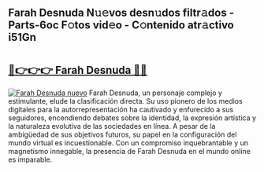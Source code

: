## Farah Desnuda N𝚞𝚎vos desn𝚞dos filtr𝚊dos - Parts-6oc F𝚘tos vid𝚎o - C𝚘ntenido atr𝚊ctivo i51Gn

# <h2><a href="http://mbavh7.tromn.icu/?c=Farah+Desnuda">🔗👉👉👉 Farah Desnuda 🔗🔗</a></h2>

[![Farah Desnuda nuevo](https://i.imgur.com/pEAQMta.gif)](http://mbavh7.tromn.icu/?c=Farah+Desnuda)
Farah Desnuda, un personaje complejo y estimulante, elude la clasificación directa. Su uso pionero de los medios digitales para la autorrepresentación ha cautivado y enfurecido a sus seguidores, encendiendo debates sobre la identidad, la expresión artística y la naturaleza evolutiva de las sociedades en línea. A pesar de la ambigüedad de sus objetivos futuros, su papel en la configuración del mundo virtual es incuestionable. Con un compromiso inquebrantable y un magnetismo innegable, la presencia de Farah Desnuda en el mundo online es imparable.
